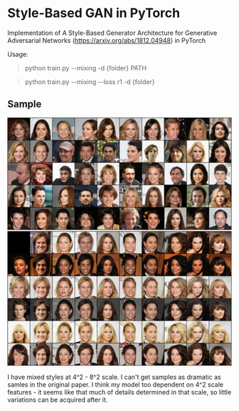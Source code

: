 # Style-Based GAN in PyTorch

Implementation of A Style-Based Generator Architecture for Generative Adversarial Networks (https://arxiv.org/abs/1812.04948) in PyTorch

Usage:

> python train.py --mixing -d {folder} PATH

> python train.py --mixing --loss r1 -d {folder}

## Sample

![Sample of the model trained on CelebA](doc/sample.png)
![Style mixing sample of the model trained on CelebA](doc/sample_mixing.png)

I have mixed styles at 4^2 - 8^2 scale. I can't get samples as dramatic as samles in the original paper. I think my model too dependent on 4^2 scale features - it seems like that much of details determined in that scale, so little variations can be acquired after it.